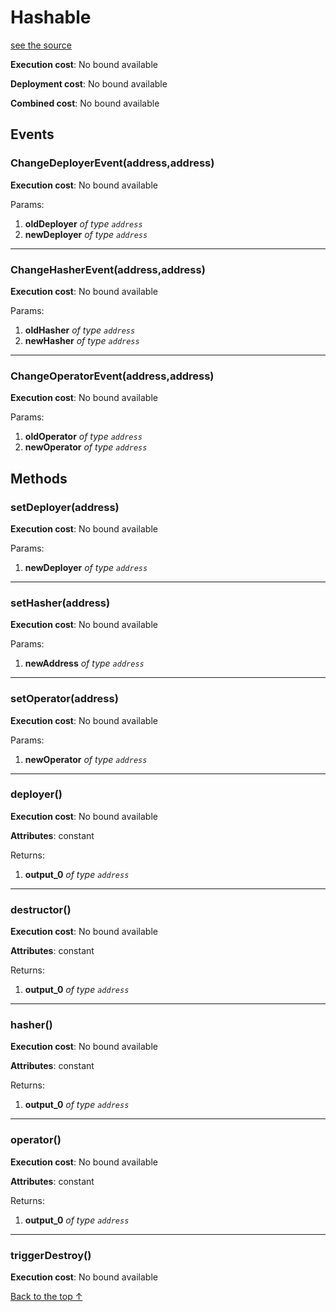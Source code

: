 # Hashable
[see the source](git+https://github.com/hubiinetwork/nahmii-contracts/tree/master/contracts/Hashable.sol)


**Execution cost**: No bound available

**Deployment cost**: No bound available

**Combined cost**: No bound available


## Events
### ChangeDeployerEvent(address,address)


**Execution cost**: No bound available


Params:

1. **oldDeployer** *of type `address`*
2. **newDeployer** *of type `address`*

--- 
### ChangeHasherEvent(address,address)


**Execution cost**: No bound available


Params:

1. **oldHasher** *of type `address`*
2. **newHasher** *of type `address`*

--- 
### ChangeOperatorEvent(address,address)


**Execution cost**: No bound available


Params:

1. **oldOperator** *of type `address`*
2. **newOperator** *of type `address`*


## Methods
### setDeployer(address)


**Execution cost**: No bound available


Params:

1. **newDeployer** *of type `address`*


--- 
### setHasher(address)


**Execution cost**: No bound available


Params:

1. **newAddress** *of type `address`*


--- 
### setOperator(address)


**Execution cost**: No bound available


Params:

1. **newOperator** *of type `address`*


--- 
### deployer()


**Execution cost**: No bound available

**Attributes**: constant



Returns:


1. **output_0** *of type `address`*

--- 
### destructor()


**Execution cost**: No bound available

**Attributes**: constant



Returns:


1. **output_0** *of type `address`*

--- 
### hasher()


**Execution cost**: No bound available

**Attributes**: constant



Returns:


1. **output_0** *of type `address`*

--- 
### operator()


**Execution cost**: No bound available

**Attributes**: constant



Returns:


1. **output_0** *of type `address`*

--- 
### triggerDestroy()


**Execution cost**: No bound available




[Back to the top ↑](#hashable)
